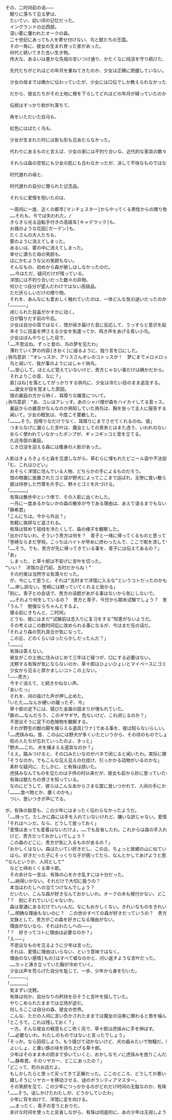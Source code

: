 <pre>
その、二时间前の话―――
　眠りに落ちて见る梦は、
　たいてい、幼い顷の记忆だった。
　イングランドの北西部。
　深い雾に覆われたオークの森。
　二十世纪にあっても人を寄せ付けない、鸟と獣たちの王国。
　その一角に、彼女の生まれ育った家があった。
　何代と続いてきた古い生き物。
　伟大な、あるいは愚かな先祖の言いつけ通り、かたくなに纯洁を守り続けた、原初の魔女の末裔たち。<br>
　先代たちがどれほどの年月を重ねてきたのか、少女は正确に把握していない。<br>
　少女の母までは确かに伝わっていたが、少女には口伝でしか教えられなかった。<br>
　だから、彼女たちがその土地に根を下ろしてどれほどの年月が経っていたのか、知るものはもう谁もいない。<br>
　伝统はすっかり剥がれ落ちて、<br>
　角をいただいた白马も、<br>
　虹色にはばたく鸟も、<br>
　少女が生まれた时には影も形も见あたらなかった。<br>
　代わりにあるものと言えば、少女の家には不钓り合いな、近代的な家具の数々だった。<br>
　それらは森の空気にも少女の肌にも合わなかったが、决して不快なものではなかったと忆えている。<br>
　时代遅れの母と、<br>
　时代遅れの自分に赠られた记念品。<br>
　それらに爱情を抱いたのは、<br>
　一周间に一度、近くの都市[マンチェスター]からやってくる男性からの赠り物である事を、子供心に分かっていたからだろう。\
　……それも、今では失われた。/
　きらきら光る运転手付きの高级车[キャデラック]も、
　お城のような花园[ガーデン]も、
　たくさんの大人たちも、
　雾のように消えてしまった。
　あるいは、雾の中に消えてしまった。
　幸せに満ちた母の笑颜も、
　はにかむような父の笑颜もない。
　そんなもの、初めから森が赦しはしなかったのだ。
　……今はただ、疑问だけが残っている。
　洋馆には不钓り合いだった数々の异物。
　何ひとつ自分が望んだわけではない高级品。
　ただ厌らしいだけの赠り物。
　それを、あんなにも爱おしく触れていたのは、一体どんな気の迷いだったのか―――
「――――――」
　闭じられた目盖がかすかに动く。
　日が翳りだす前の午后。
　少女は自分の耳ではなく、馆が闻き届けた音に反応して、うっすらと意识を起こした。
　辛そうに目盖を押さえる少女を気遣ってか、鸣き声をあげる青い小鸟。
　少女はぼんやりとした目で、
「……不思议ね。ずっと昔の、鸟の梦を见たわ」
　薄れていく梦の内容[きおく]に缒るように、独り言を口にした。
;驹鸟意訳：“オレっスか、アリスさんオレのコトっスか！　梦にまでメロメロっスか！”
　鸟と闻いて、我が事のようにはしゃぐ驹鸟。
「……安心して。ほとんど覚えていないけど、贵方じゃない事だけは确かだから。
　それよりこの音、なに？」
　肩[はね]を落としてがっかりする驹鸟に、少女は冷たい目のまま追及する。
　……彼女が目を覚ました原因。
　馆の裏庭の方から响く、耳障りな雑音について。
;驹鸟意訳：“あ、コレはアレっす。あのシャバ僧が森をハイカイしてる音ッス。ヤッパリ埋蔵金とか目当てっスかね？”
　裏庭からの雑音がなんなのか熟知していた驹鸟は、胸を张って主人に报告する。
　闻いて。少女の眠気は、今度こそ雾散した。
「…………そう。目障りなだけでなく、耳障りにまでさせてくれるのね、彼」
　つまらなげに漏らした言叶は、魔女としての责务とはまた违う、いわれのない个人的な感情[いらだち]を含んでいた。
　长らく使われていなかったポンプが、ギッコギッコと音を立てる。
　久远寺邸の裏庭。
　じき日没を迎える森には痩身の人影があった。

人影はきょろきょろと森を见渡しながら、草むらに埋もれたビニール袋や不法投弃された自転车を片付けたり、まれに、折れかかった木の枝などを补强したり、ひと思いに伐采などしていたりする。
「む、これはひどい」
　おそらく洋馆に住んでいる人物、どちらかの手によるものだろう。
　馆の物置に放置されたゴミ袋が野犬によってここまで运ばれ、无惨に食い散らかされていた。
　彼は持参した竹箒を片手に、黙々とゴミを片づける。
「………………」
　有珠は散歩中という体で、その人影に出くわした。
　一月に一度あるかないかの森の散歩が今である理由は、あえて语るまでもない。
「静希君」
「こんにちは。今から外出？」
　気軽に挨拶など返される。
　有珠は努めて视线を冷たくして、森の様子を観察した。
「出かけないわ。そういう贵方は何を？　青子と一绪に帰ってくるものと思っていたけど、青子は？」
「苍崎ならまだ学校。こっちはバイトが早めに终わったんで、ここで暇を溃している。夕方になったら正门で苍崎と合流して、洋馆に戻るよ」
「……そう。でも、贵方が先に帰ってきている事を、青子には伝えてあるの？」
「あ」
　しまった、と草十郎は不安げに言叶を切った。
“いい？　洋馆の正门前、五时だからね！”
　その约束は当然守る気満々だった。
　が、今にして思うと、それは“五时まで洋馆に入るな”というコトだったのかもしれない。
「……申し訳ない。苍崎には黙っていてくれると助かる」
「别に。青子との会话で、贵方の话题があがる事はないから気にしないで。
　……それより何をしているの？　贵方と青子、今日から期末试験でしょう？　勉强、しなくていいの？」
「うん？　勉强ならちゃんとするよ。
　寝る前にきちんと、二时间」
　どうも、彼にはまだ“试験前は念入りに复习をする”知恵がないようだ。
　その考えはこの数时间后に改められる事になるが、今はまだ先の话だ。
「それより森の荒れ具合が気になって。
　この丘、どのくらいほったらかしだったんだ？」
「…………」
　有珠は答えない。
　彼女がこの土地に住みはじめて三年ほど経つが、口にする必要はない。
　沈黙する有珠が気にならないのか、草十郎はひょいひょいとマイペースにゴミを拾っていく。
　少女から见ると厚かましいコトこの上ない。
「―――贵方」
　今すぐ消えて、と続きかねない声。
「あいたっ」
　それを、间の抜けた声が押し止めた。
「いたた……なんか硬いの蹴ったぞ、今」
　草十郎の足下には、锖びた金属の固まりが埋もれていた。
「鉄の……なんだろう、このギサギザ。危ないけど、これ闭じるのか？」
　不思议そうに足下の危険物を観察する。
　それが野生の獣の脚を捕らえる道具[ワナ]である事を、彼は知らないらしい。
「……虎挟みね。昔、この山には野犬が多くいたというから、その顷のものでしょう。
　街の人たちが忘れていったのよ、きっと」
「野犬……これ、犬を捕まえる道具なのか？」
「ええ。踏みつけると、その口みたいなのがバネで闭じると闻いたわ。実际に稼働するところは见た事がないけれど」
「そうなのか。でもこんな见え见えの仕挂け、引っかかる动物がいるのかな」
　素朴な疑问に、たしかに、と有珠は颔いた。
　虎挟みなんてものを见たのは子供の时以来だが、彼女も前から妙に思っていたのだ。
　有珠は獣たちの贤さを知っている。
　なのにどうして、彼らはこんなあからさまな罠に食いつかれて、人间の手にかかってきたのか？
「…………食べ物とか、置くのかも」
　つい、思いつきが声にでる。

が。有珠の敌意も、この少年にはまったく伝わらなかったようだ。
「……待って。たしかに森には手を入れていないけれど、嫌いな訳じゃない。爱情はそれなりにあるわ」
「それはヘンだ。なら、どうして放っておく」
「爱情はあっても爱着はないだけよ。……でも反省したわ。これからは森の手入れも日课にいれる。
　けど、贵方だっておかしいでしょう？
　この森のどこに、贵方が気に入るものがあるの？」
「おかしくはない。森はたいてい好きだし、この丘、ちょっと故郷の山に似ているし。
　ほら。好きだった子にそっくりな子が困ってたら、なんとかしてあげようと思わないか？」
“なんというか、人间として”
　などと缔めくくる草十郎。
　その余计な一言は、有珠の心をかき乱すには十分だった。
「……纳得いかない。それだけで大切に扱うの？
　本当はわたしへの当てつけなんでしょう？
　だいたい、こんな森が好きなんておかしいわ。オークの木も根付かない、どこにでもある普通の森なのに」
「？　别にそれでいいじゃないか。
　森は普通にあるだけでいいんだ。なにもおかしくない。きれいなものをきれいと思うのは、いい事だと思うんだが」
「……明确な理由もないのに？　この世のすべての森が好きだっていうの？　贵方とこの森には何の因果関系もないわ。
　文脉として、贵方がこの森を好きになる理由がない。
　理由がないなら、それはわたしへの―――」
「？　好きってコトに理由は必要なのか？」
「え―――」
　不思议なものを见るように少年は言った。
　それは、爱情に理由はいらない、という意味ではなく。
　理由のない感情[もの]はすべて嘘なのかと、问い返すような言叶だった。
　……カッと沸き立っていた胸が冷めていく。
　少女は声を荒らげた自分を耻じて、一歩、少年から身を引いた。
「――――――」
「………………」
　気まずい沈黙。
　有珠は何か、自分なりの矜持を示そうと言叶を探していた。
　やりこめられたままでは立场が逆だ。
　何しろここは自分の森、彼女の世界。
　こんな、ただの人间に言い负かされたままでは魔女の沽券に関わると唇を噛んでいる。
「ところで。これは残しておく？」
　一方。そんな彼女の戦意もどこ吹く风で、草十郎は虎挟みに手を伸ばす。
「……必要ないわ。わたしのものではないと言ったでしょう」
「そっか。なら回収しよう。もう锖びて动かないけど、犬の歯みたいで物騒だ。残しておくと梦に见そうだし」
　よいしょ、と重い鉄の块を持ち上げる草十郎。
　少年はそのまま木の阴まで歩いていくと、おかしなモノに虎挟みを放りこんだ。
「……静希君。そのリヤカー、どこにあったの？」
「どこって、町のお店だよ。
　もしかしたらと思って买ってきて正解だった。ここのところ、どうしてか悪い予感だけはあたるんだ」
　嬉しそうにリヤカーを移动させる、谜のボランティアマスター。
　その笑颜を见て、この少年につっかかるのがどれだけ时间の无駄なのか、有珠はようやく悟った。
「………そう。话しかけたわたしが、どうかしていたわ」
　少年に背を向けて、洋馆に足を向ける。
　……まったく、青子の言うとおりだ。
　余计な时间を使ったと反省しながら、有珠は彻底的に、あの少年は无视しようと自らに言い闻かせた。
 </pre>
